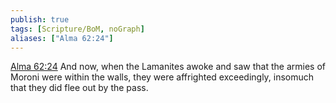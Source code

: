 ```yaml
---
publish: true
tags: [Scripture/BoM, noGraph]
aliases: ["Alma 62:24"]
---
```

[Alma 62:24](https://churchofjesuschrist.org/study/scriptures/bofm/alma/62?lang=eng&id=p24#p24) And now, when the Lamanites awoke and saw that the armies of Moroni were within the walls, they were affrighted exceedingly, insomuch that they did flee out by the pass.
